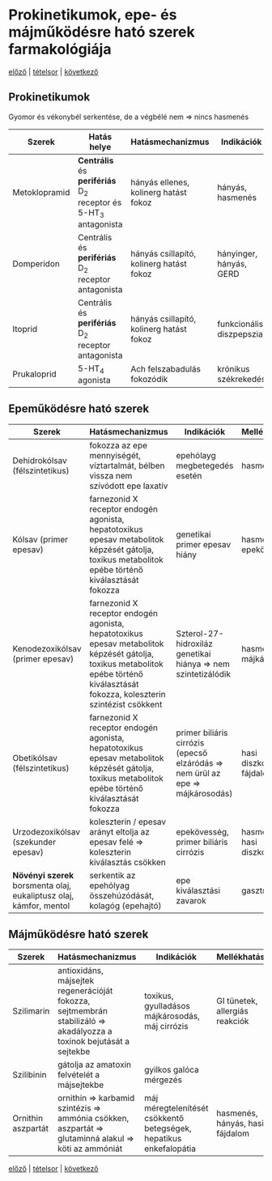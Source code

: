 # Prokinetikumok, epe- és májműködésre ható szerek farmakológiája

[előző](24.%20Laxatívumok,%20savképzők,%20emésztőenzimek.md) | [tételsor](0.%20Hattan%20ea%20kidolgozás%20-%20Németh%20Boldizsár.md) | [következő](26.%20Spazmolitikumok%20és%20obstipánsok%20farmakológiája.md)

## Prokinetikumok

Gyomor és vékonybél serkentése, de a végbélé nem ⇒ nincs hasmenés

Szerek | Hatás helye | Hatásmechanizmus | Indikációk | Mellékhatások
--- | --- | --- | --- | ---
Metoklopramid | **Centrális** és **perifériás** D<sub>2</sub> receptor és 5-HT<sub>3</sub> antagonista | hányás ellenes, kolinerg hatást fokoz | hányás, hasmenés | prolaktin szint nő ⇒ elnyomja a nemi hormonokat
Domperidon | Centrális és **perifériás** D<sub>2</sub> receptor antagonista | hányás csillapító, kolinerg hatást fokoz | hányinger, hányás, GERD | prolaktin szint nő ⇒ elnyomja a nemi hormonokat
Itoprid | Centrális és **perifériás** D<sub>2</sub> receptor antagonista | hányás csillapító, kolinerg hatást fokoz | funkcionális diszpepszia | ritkán a prolaktin szint nő ⇒ elnyomja a nemi hormonokat
Prukaloprid | 5-HT<sub>4</sub> agonista | Ach felszabadulás fokozódik | krónikus székrekedés

## Epeműködésre ható szerek

Szerek | Hatásmechanizmus | Indikációk | Mellékhatások
--- | --- | --- | ---
Dehidrokólsav (félszintetikus) | fokozza az epe mennyiségét, víztartalmát, bélben vissza nem szívódott epe laxatív | epehólayg megbetegedés esetén | hasmenés
Kólsav (primer epesav) | farnezonid X receptor endogén agonista, hepatotoxikus epesav metabolitok képzését gátolja, toxikus metabolitok epébe történő kiválasztását fokozza | genetikai primer epesav hiány | hasmenés, epekövesség
Kenodezoxikólsav (primer epesav) | farnezonid X receptor endogén agonista, hepatotoxikus epesav metabolitok képzését gátolja, toxikus metabolitok epébe történő kiválasztását fokozza, koleszterin szintézist csökkent | Szterol-27-hidroxiláz genetikai hiánya ⇒ nem szintetizálódik | hasmenés, májkárosodás
Obetikólsav (félszintetikus) | farnezonid X receptor endogén agonista, hepatotoxikus epesav metabolitok képzését gátolja, toxikus metabolitok epébe történő kiválasztását fokozza | primer biliáris cirrózis (epecső elzáródás ⇒ nem ürül az epe ⇒ májkárosodás) | hasi diszkomfort, fájdalom
Urzodezoxikólsav (szekunder epesav) | koleszterin / epesav arányt eltolja az epesav felé ⇒ koleszterin kiválasztás csökken | epekövesség, primer biliáris cirrózis | hasmenés, hasi diszkomfort
**Növényi szerek** <br> borsmenta olaj, eukaliptusz olaj, kámfor, mentol | serkentik az epehólyag összehúzódását, kolagóg (epehajtó) | epe kiválasztási zavarok | gasztritisz

## Májműködésre ható szerek

Szerek | Hatásmechanizmus | Indikációk | Mellékhatások
--- | --- | --- | ---
Szilimarin | antioxidáns, májsejtek regenerációját fokozza, sejtmembrán stabilizáló ⇒ akadályozza a toxinok bejutását a sejtekbe | toxikus, gyulladásos májkárosodás, máj cirrózis | GI tünetek, allergiás reakciók
Szilibinin | gátolja az amatoxin felvételét a májsejtekbe | gyilkos galóca mérgezés
Ornithin aszpartát | ornithin ⇒ karbamid szintézis ⇒ ammónia csökken, aszpartát ⇒ glutaminná alakul ⇒ köti az ammóniát | máj méregtelenítését csökkentő betegségek, hepatikus enkefalopátia | hasmenés, hányás, hasi fájdalom

[előző](24.%20Laxatívumok,%20savképzők,%20emésztőenzimek.md) | [tételsor](0.%20Hattan%20ea%20kidolgozás%20-%20Németh%20Boldizsár.md) | [következő](26.%20Spazmolitikumok%20és%20obstipánsok%20farmakológiája.md)
